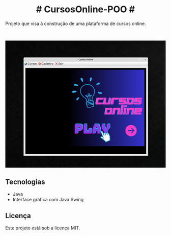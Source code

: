  <h1 align="center"> # CursosOnline-POO # </h1>
 <p>Projeto que visa à construção de uma plataforma de cursos online.</p>
<br/>
<p align="center">
<img alt="License" src="src/images/cursosOnline.png">
</p>

## Tecnologias
- Java
- Interface gráfica com Java Swing

## Licença

Este projeto está sob a licença MIT.